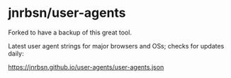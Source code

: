 # jnrbsn/user-agents

Forked to have a backup of this great tool.

Latest user agent strings for major browsers and OSs; checks for updates daily:

<https://jnrbsn.github.io/user-agents/user-agents.json>
